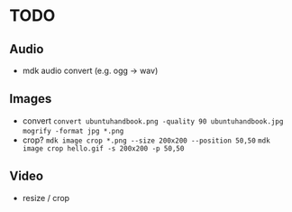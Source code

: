 # TODO

## Audio

- mdk audio convert (e.g. ogg -> wav)

## Images

- convert
	`convert ubuntuhandbook.png -quality 90 ubuntuhandbook.jpg`
	`mogrify -format jpg *.png`
- crop?
	`mdk image crop *.png --size 200x200 --position 50,50`
	`mdk image crop hello.gif -s 200x200 -p 50,50`

## Video

- resize / crop
